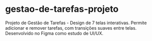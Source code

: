 # gestao-de-tarefas-projeto
Projeto de Gestão de Tarefas - Design de 7 telas interativas. Permite adicionar e remover tarefas, com transições suaves entre telas. Desenvolvido no Figma como estudo de UI/UX.
